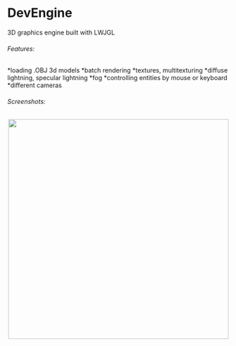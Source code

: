 # DevEngine
3D graphics engine built with LWJGL

###### Features:
*loading .OBJ 3d models
*batch rendering
*textures, multitexturing
*diffuse lightning, specular lightning
*fog
*controlling entities by mouse or keyboard
*different cameras

###### Screenshots:
<p align="center">
  <img src="https://cloud.githubusercontent.com/assets/9119159/24720882/df3e695a-1a3e-11e7-8751-b623f4234144.png" width="500"/>
</p>
